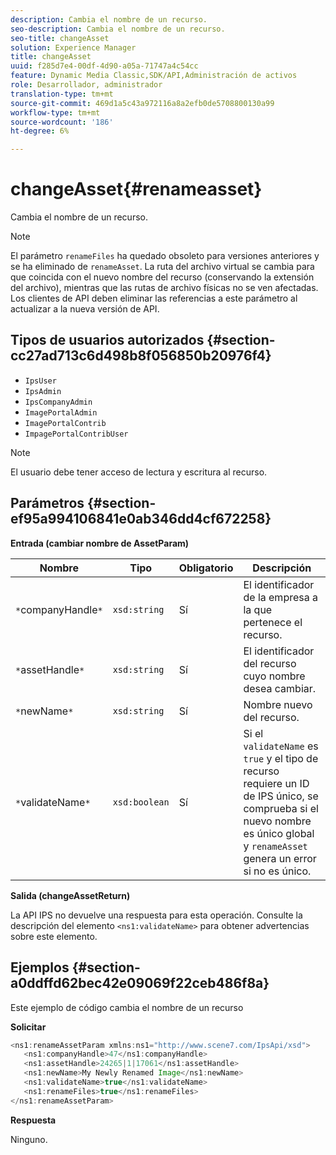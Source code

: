 ```yaml
---
description: Cambia el nombre de un recurso.
seo-description: Cambia el nombre de un recurso.
seo-title: changeAsset
solution: Experience Manager
title: changeAsset
uuid: f285d7e4-00df-4d90-a05a-71747a4c54cc
feature: Dynamic Media Classic,SDK/API,Administración de activos
role: Desarrollador, administrador
translation-type: tm+mt
source-git-commit: 469d1a5c43a972116a8a2efb0de5708800130a99
workflow-type: tm+mt
source-wordcount: '186'
ht-degree: 6%

---
```



# changeAsset{#renameasset}

Cambia el nombre de un recurso.

>[!NOTE]
>
>El parámetro `renameFiles` ha quedado obsoleto para versiones anteriores y se ha eliminado de `renameAsset`. La ruta del archivo virtual se cambia para que coincida con el nuevo nombre del recurso (conservando la extensión del archivo), mientras que las rutas de archivo físicas no se ven afectadas. Los clientes de API deben eliminar las referencias a este parámetro al actualizar a la nueva versión de API.

## Tipos de usuarios autorizados {#section-cc27ad713c6d498b8f056850b20976f4}

* `IpsUser`
* `IpsAdmin`
* `IpsCompanyAdmin`
* `ImagePortalAdmin`
* `ImagePortalContrib`
* `ImpagePortalContribUser`

>[!NOTE]
>
>El usuario debe tener acceso de lectura y escritura al recurso.

## Parámetros {#section-ef95a994106841e0ab346dd4cf672258}

**Entrada (cambiar nombre de AssetParam)**

| Nombre | Tipo | Obligatorio | Descripción |
|---|---|---|---|
| `*`companyHandle`*` | `xsd:string` | Sí | El identificador de la empresa a la que pertenece el recurso. |
| `*`assetHandle`*` | `xsd:string` | Sí | El identificador del recurso cuyo nombre desea cambiar. |
| `*`newName`*` | `xsd:string` | Sí | Nombre nuevo del recurso. |
| `*`validateName`*` | `xsd:boolean` | Sí | Si el `validateName` es `true` y el tipo de recurso requiere un ID de IPS único, se comprueba si el nuevo nombre es único global y `renameAsset` genera un error si no es único. |

**Salida (changeAssetReturn)**

La API IPS no devuelve una respuesta para esta operación. Consulte la descripción del elemento `<ns1:validateName>` para obtener advertencias sobre este elemento.

## Ejemplos {#section-a0ddffd62bec42e09069f22ceb486f8a}

Este ejemplo de código cambia el nombre de un recurso

**Solicitar**

```java
<ns1:renameAssetParam xmlns:ns1="http://www.scene7.com/IpsApi/xsd">
   <ns1:companyHandle>47</ns1:companyHandle>
   <ns1:assetHandle>24265|1|17061</ns1:assetHandle>
   <ns1:newName>My Newly Renamed Image</ns1:newName>
   <ns1:validateName>true</ns1:validateName>
   <ns1:renameFiles>true</ns1:renameFiles>
</ns1:renameAssetParam>
```

**Respuesta**

Ninguno.
